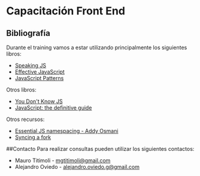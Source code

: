 # Capacitación Front End

## Bibliografía
Durante el training vamos a estar utilizando principalmente los siguientes libros:
- [Speaking JS](http://speakingjs.com)
- [Effective JavaScript](http://effectivejs.com)
- [JavaScript Patterns](http://www.amazon.com/JavaScript-Patterns-Stoyan-Stefanov/dp/0596806752)

Otros libros:
- [You Don't Know JS](http://youdontknowjs.com)
- [JavaScript: the definitive guide](http://www.amazon.com/JavaScript-Definitive-Guide-Activate-Guides-ebook/dp/B004XQX4K0)

Otros recursos:
- [Essential JS namespacing - Addy Osmani](https://addyosmani.com/blog/essential-js-namespacing/)
- [Syncing a fork](https://help.github.com/articles/syncing-a-fork/)

##Contacto
Para realizar consultas pueden utilizar los siguientes contactos:
- Mauro Titimoli - mgtitimoli@gmail.com
- Alejandro Oviedo - alejandro.oviedo.g@gmail.com


